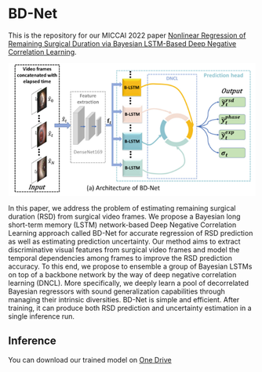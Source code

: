 # BD-Net


This is the repository for our MICCAI 2022 paper [Nonlinear Regression of Remaining Surgical Duration via Bayesian LSTM-Based Deep Negative Correlation Learning](https://link.springer.com/chapter/10.1007/978-3-031-16449-1_40).


![avatar](https://github.com/jywu511/BD-Net/blob/main/BDNet.png)



In this paper, we address the problem of estimating remaining surgical duration (RSD) from surgical video frames. We propose a Bayesian long short-term memory (LSTM) network-based Deep Negative Correlation Learning approach called BD-Net for accurate regression of RSD prediction as well as estimating prediction uncertainty. Our method aims to extract discriminative visual features from surgical video frames and model the temporal dependencies among frames to improve the RSD prediction accuracy. To this end, we propose to ensemble a group of Bayesian LSTMs on top of a backbone network by the way of deep negative correlation learning (DNCL). More specifically, we deeply learn a pool of decorrelated Bayesian regressors with sound generalization capabilities through managing their intrinsic diversities. BD-Net is simple and efficient. After training, it can produce both RSD prediction and uncertainty estimation in a single inference run.

## Inference

You can download our trained model on [One Drive](https://sjtueducn-my.sharepoint.com/:f:/g/personal/sjtuwjy_sjtu_edu_cn/Ev4feqx0tetDrvc_LxXiGZYBLLGrqB4FUpxHRZXDSOFApA?e=BDzVqz)
